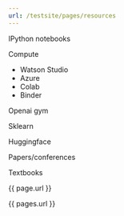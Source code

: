 ```yaml
---
url: /testsite/pages/resources
---
```

IPython notebooks

Compute
- Watson Studio
- Azure
- Colab
- Binder

Openai gym

Sklearn

Huggingface

Papers/conferences

Textbooks

{{ page.url }}

{{ pages.url }}

